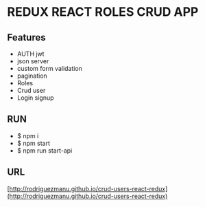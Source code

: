 # REDUX REACT ROLES CRUD APP

## Features

- AUTH jwt
- json server
- custom form validation
- pagination
- Roles
- Crud user
- Login signup

## RUN

- $ npm i
- $ npm start
- $ npm run start-api

## URL

[http://rodriguezmanu.github.io/crud-users-react-redux](http://rodriguezmanu.github.io/crud-users-react-redux)
